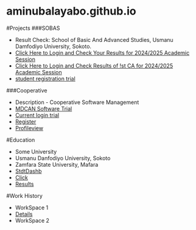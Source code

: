 # aminubalayabo.github.io

#Projects
###SOBAS
- Result Check: School of Basic And Advanced Studies, Usmanu Damfodiyo University, Sokoto.
- [Click Here to Login and Check Your Results for 2024/2025 Academic Session](SOBAS/index.html)
- [Click Here to Login and Check Results of !st CA for 2024/2025 Academic Session](Students_Result/index.html)
- [student registration trial](Student_Information/index.html)
  
###Cooperative
- Description - Cooperative Software Management
- [MDCAN Software Trial](https://script.google.com/macros/s/AKfycbwSgjBjtbcVkd6vZEYVRIX1haf9IFMImPFU8J8rPZAZCnP35NJGXItCcRcIvMhdYv5L/exec)
- [Current login trial](Student_Information/login.html)
- [Register](Student_Information/register.html)
- [Profileview](Student_Information/profile.html)
  
#Education
- Some University
- Usmanu Danfodiyo University, Sokoto
- Zamfara State University, Mafara
- [StdtDashb](Student_Information/studentDashboard.html)
- [Click](Student_Information/studentDashboard.html)
- [Results](Students_Result/index.html)

#Work History
- WorkSpace 1
- [Details](Student_Information/details.html)
- WorkSpace 2
